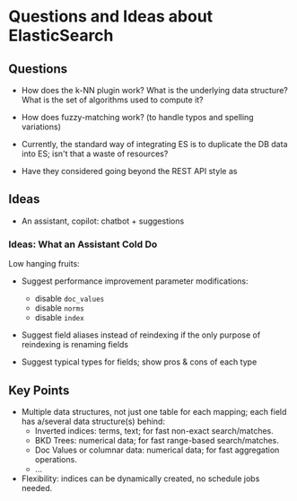 # Questions and Ideas about ElasticSearch

## Questions

- How does the k-NN plugin work? What is the underlying data structure? What is the set of algorithms used to compute it?

- How does fuzzy-matching work? (to handle typos and spelling variations)

- Currently, the standard way of integrating ES is to duplicate the DB data into ES; isn't that a waste of resources?

- Have they considered going beyond the REST API style as 

## Ideas

- An assistant, copilot: chatbot + suggestions

### Ideas: What an Assistant Cold Do

Low hanging fruits:

- Suggest performance improvement parameter modifications:
  - disable `doc_values`
  - disable `norms`
  - disable `index`

- Suggest field aliases instead of reindexing if the only purpose of reindexing is renaming fields

- Suggest typical types for fields; show pros & cons of each type

## Key Points

- Multiple data structures, not just one table for each mapping; each field has a/several data structure(s) behind:
  - Inverted indices: terms, text; for fast non-exact search/matches.
  - BKD Trees: numerical data; for fast range-based search/matches.
  - Doc Values or columnar data: numerical data; for fast aggregation operations.
  - ...
- Flexibility: indices can be dynamically created, no schedule jobs needed.
